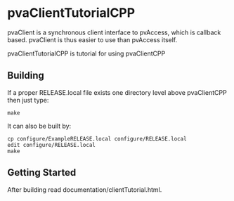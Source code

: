 pvaClientTutorialCPP
====================

pvaClient is a synchronous client interface to pvAccess,
which is callback based.
pvaClient is thus easier to use than pvAccess itself.

pvaClientTutorialCPP is tutorial for using pvaClientCPP

Building
--------

If a proper RELEASE.local file exists one directory level above pvaClientCPP
then just type:

    make

It can also be built by:

    cp configure/ExampleRELEASE.local configure/RELEASE.local
    edit configure/RELEASE.local
    make

Getting Started
---------------

After building read documentation/clientTutorial.html.
